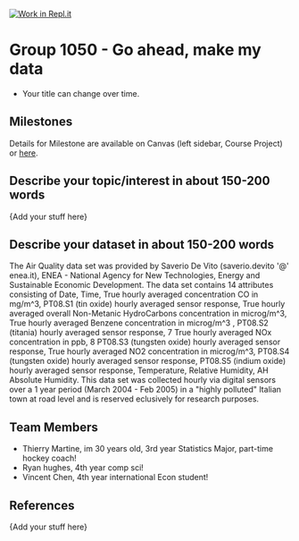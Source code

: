 [![Work in Repl.it](https://classroom.github.com/assets/work-in-replit-14baed9a392b3a25080506f3b7b6d57f295ec2978f6f33ec97e36a161684cbe9.svg)](https://classroom.github.com/online_ide?assignment_repo_id=360943&assignment_repo_type=GroupAssignmentRepo)
# Group 1050 - Go ahead, make my data

- Your title can change over time.

## Milestones

Details for Milestone are available on Canvas (left sidebar, Course Project) or [here](https://firas.moosvi.com/courses/data301/project/milestone01.html).

## Describe your topic/interest in about 150-200 words

{Add your stuff here}

## Describe your dataset in about 150-200 words

   The Air Quality data set was provided by Saverio De Vito (saverio.devito '@' enea.it), ENEA - National Agency for New Technologies, Energy and Sustainable Economic Development. The data set contains 14 attributes consisting of Date, Time, True hourly averaged concentration CO in mg/m^3, PT08.S1 (tin oxide) hourly averaged sensor response, True hourly averaged overall Non-Metanic HydroCarbons concentration in microg/m^3, True hourly averaged Benzene concentration in microg/m^3 , PT08.S2 (titania) hourly averaged sensor response, 7 True hourly averaged NOx concentration in ppb, 8 PT08.S3 (tungsten oxide) hourly averaged sensor response, True hourly averaged NO2 concentration in microg/m^3, PT08.S4 (tungsten oxide) hourly averaged sensor response, PT08.S5 (indium oxide) hourly averaged sensor response, Temperature, Relative Humidity, AH Absolute Humidity. This data set was collected hourly via digital sensors over a 1 year period (March 2004 - Feb 2005) in a "highly polluted" Italian town at road level and is reserved eclusively for research purposes.
## Team Members


- Thierry Martine, im 30 years old, 3rd year Statistics Major, part-time hockey coach!
- Ryan hughes, 4th year comp sci!
- Vincent Chen, 4th year international Econ student!

## References

{Add your stuff here}
